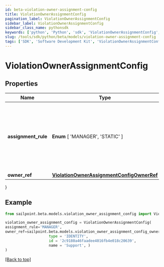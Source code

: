 ```yaml
---
id: beta-violation-owner-assignment-config
title: ViolationOwnerAssignmentConfig
pagination_label: ViolationOwnerAssignmentConfig
sidebar_label: ViolationOwnerAssignmentConfig
sidebar_class_name: pythonsdk
keywords: ['python', 'Python', 'sdk', 'ViolationOwnerAssignmentConfig', 'BetaViolationOwnerAssignmentConfig'] 
slug: /tools/sdk/python/beta/models/violation-owner-assignment-config
tags: ['SDK', 'Software Development Kit', 'ViolationOwnerAssignmentConfig', 'BetaViolationOwnerAssignmentConfig']
---
```


# ViolationOwnerAssignmentConfig


## Properties

Name | Type | Description | Notes
------------ | ------------- | ------------- | -------------
**assignment_rule** |  **Enum** [  'MANAGER',    'STATIC' ] | Details about the violations owner. MANAGER - identity's manager STATIC - Governance Group or Identity | [optional] 
**owner_ref** | [**ViolationOwnerAssignmentConfigOwnerRef**](violation-owner-assignment-config-owner-ref) |  | [optional] 
}

## Example

```python
from sailpoint.beta.models.violation_owner_assignment_config import ViolationOwnerAssignmentConfig

violation_owner_assignment_config = ViolationOwnerAssignmentConfig(
assignment_rule='MANAGER',
owner_ref=sailpoint.beta.models.violation_owner_assignment_config_owner_ref.ViolationOwnerAssignmentConfig_ownerRef(
                    type = 'IDENTITY', 
                    id = '2c9180a46faadee4016fb4e018c20639', 
                    name = 'Support', )
)

```
[[Back to top]](#) 

